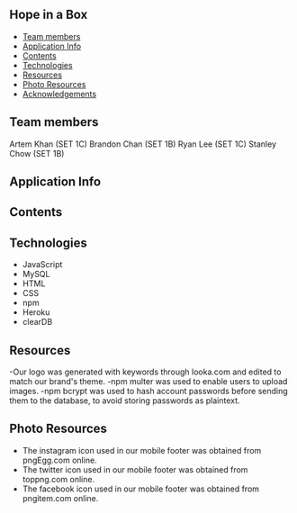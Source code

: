 ## Hope in a Box

* [Team members](#team-info)
* [Application Info](#info)
* [Contents](#content)
* [Technologies](#technologies)
* [Resources](#resources)
* [Photo Resources](#photo-resources)
* [Acknowledgements](#acknowledgements)

## Team members
Artem Khan (SET 1C)
Brandon Chan (SET 1B)
Ryan Lee (SET 1C)
Stanley Chow (SET 1B)

## Application Info

## Contents

## Technologies
* JavaScript
* MySQL
* HTML 
* CSS
* npm
* Heroku
* clearDB

## Resources 
-Our logo was generated with keywords through looka.com and edited to match our brand's theme.
-npm multer was used to enable users to upload images.
-npm bcrypt was used to hash account passwords before sending them to the database, to avoid storing passwords as plaintext.

## Photo Resources  
- The instagram icon used in our mobile footer was obtained from pngEgg.com online.
- The twitter icon used in our mobile footer was obtained from toppng.com online.    
- The facebook icon used in our mobile footer was obtained from pngitem.com online.